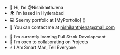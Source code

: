 - 👋 Hi, I’m @NishikanthJena
- 🌍 I’m based in Hyderabad
- 💻 See my portfolio at [MyPortfolio] ()
- 📧 You can contact me at [nishikanthjena@gmail.com](mailto:nishikanthjena@gmail.com)
<!--- - 👀 I’m interested in ... ---->
- 🌱 I’m currently learning Full Stack Development
- 🤝 I’m open to collaborating on Projects
- ⚡ I Am Smart Man, Tell Everyone

<!---
NishikanthJena/NishikanthJena is a ✨ special ✨ repository because its `README.md` (this file) appears on your GitHub profile.
You can click the Preview link to take a look at your changes.
--->
